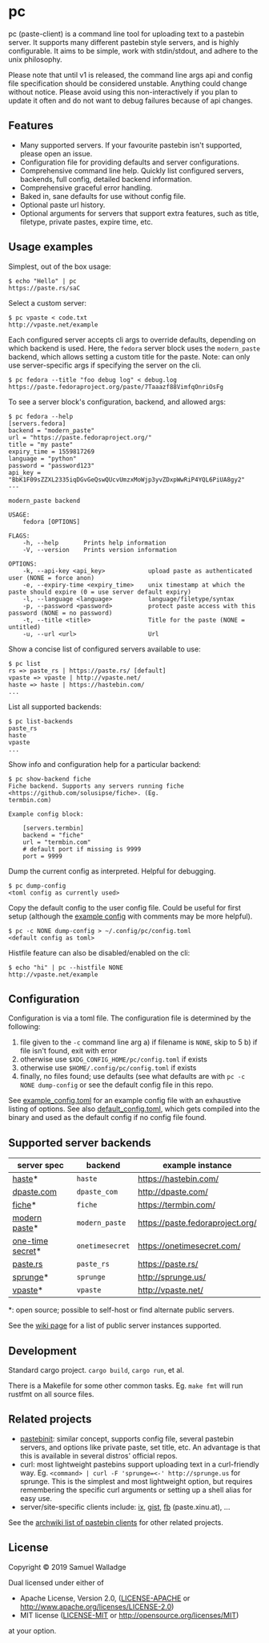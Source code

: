 # pc

pc (paste-client) is a command line tool for uploading text to a pastebin
server. It supports many different pastebin style servers, and is highly
configurable.  It aims to be simple, work with stdin/stdout, and adhere to the
unix philosophy.

Please note that until v1 is released, the command line args api and config
file specification should be considered unstable. Anything could change without
notice. Please avoid using this non-interactively if you plan to update it
often and do not want to debug failures because of api changes.

## Features

- Many supported servers. If your favourite pastebin isn't supported, please
  open an issue.
- Configuration file for providing defaults and server configurations.
- Comprehensive command line help. Quickly list configured servers, backends,
  full config, detailed backend information.
- Comprehensive graceful error handling.
- Baked in, sane defaults for use without config file.
- Optional paste url history.
- Optional arguments for servers that support extra features, such as title,
  filetype, private pastes, expire time, etc.


## Usage examples

Simplest, out of the box usage:

```
$ echo "Hello" | pc
https://paste.rs/saC
```

Select a custom server:

```
$ pc vpaste < code.txt
http://vpaste.net/example
```

Each configured server accepts cli args to override defaults, depending on
which backend is used. Here, the `fedora` server block uses the `modern_paste`
backend, which allows setting a custom title for the paste.
Note: can only use server-specific args if specifying the server on the cli.

```
$ pc fedora --title "foo debug log" < debug.log
https://paste.fedoraproject.org/paste/7Taaazf88VimfqOnriOsFg
```

To see a server block's configuration, backend, and allowed args:

```
$ pc fedora --help
[servers.fedora]
backend = "modern_paste"
url = "https://paste.fedoraproject.org/"
title = "my paste"
expiry_time = 1559817269
language = "python"
password = "password123"
api_key = "BbK1F09sZZXL2335iqDGvGeQswQUcvUmzxMoWjp3yvZDxpWwRiP4YQL6PiUA8gy2"
---

modern_paste backend

USAGE:
    fedora [OPTIONS]

FLAGS:
    -h, --help       Prints help information
    -V, --version    Prints version information

OPTIONS:
    -k, --api-key <api_key>            upload paste as authenticated user (NONE = force anon)
    -e, --expiry-time <expiry_time>    unix timestamp at which the paste should expire (0 = use server default expiry)
    -l, --language <language>          language/filetype/syntax
    -p, --password <password>          protect paste access with this password (NONE = no password)
    -t, --title <title>                Title for the paste (NONE = untitled)
    -u, --url <url>                    Url
```

Show a concise list of configured servers available to use:

```
$ pc list
rs => paste_rs | https://paste.rs/ [default]
vpaste => vpaste | http://vpaste.net/
haste => haste | https://hastebin.com/
...
```

List all supported backends:

```
$ pc list-backends
paste_rs
haste
vpaste
...
```

Show info and configuration help for a particular backend:

```
$ pc show-backend fiche
Fiche backend. Supports any servers running fiche <https://github.com/solusipse/fiche>. (Eg.
termbin.com)

Example config block:

    [servers.termbin]
    backend = "fiche"
    url = "termbin.com"
    # default port if missing is 9999
    port = 9999
```

Dump the current config as interpreted. Helpful for debugging.

```
$ pc dump-config
<toml config as currently used>
```

Copy the default config to the user config file. Could be useful for first
setup (although the [example config](./example_config.toml) with comments may
be more helpful).

```
$ pc -c NONE dump-config > ~/.config/pc/config.toml
<default config as toml>
```

Histfile feature can also be disabled/enabled on the cli:

```
$ echo "hi" | pc --histfile NONE
http://vpaste.net/example
```


## Configuration

Configuration is via a toml file. The configuration file is determined by the
following:

1. file given to the `-c` command line arg
  a) if filename is `NONE`, skip to 5
  b) if file isn't found, exit with error
2. otherwise use `$XDG_CONFIG_HOME/pc/config.toml` if exists
3. otherwise use `$HOME/.config/pc/config.toml` if exists
5. finally, no files found; use defaults (see what defaults
   are with `pc -c NONE dump-config` or see the default config file in this
   repo.

See [example_config.toml](./example_config.toml) for an example config file
with an exhaustive listing of options.  See also
[default_config.toml](./default_config.toml), which gets compiled into the
binary and used as the default config if no config file found.


## Supported server backends

| server spec                                                         | backend         | example instance                 |
| ------                                                              | -------         | ---------------                  |
| [haste](https://github.com/seejohnrun/haste-server)\*               | `haste`         | https://hastebin.com/            |
| [dpaste.com](http://dpaste.com/api/v2/)                             | `dpaste_com`    | http://dpaste.com/               |
| [fiche](https://github.com/solusipse/fiche)\*                       | `fiche`         | https://termbin.com/             |
| [modern paste](https://github.com/LINKIWI/modern-paste)\*           | `modern_paste`  | https://paste.fedoraproject.org/ |
| [one-time secret](https://github.com/onetimesecret/onetimesecret)\* | `onetimesecret` | https://onetimesecret.com/       |
| [paste.rs](https://paste.rs/web)                                    | `paste_rs`      | https://paste.rs/                |
| [sprunge](https://github.com/rupa/sprunge)\*                        | `sprunge`       | http://sprunge.us/               |
| [vpaste](http://pileus.org/tools/vpaste)\*                          | `vpaste`        | http://vpaste.net/               |

\*: open source; possible to self-host or find alternate public servers.

See the [wiki page](https://github.com/swalladge/pc/wiki/server-list) for a list of public server instances supported.


## Development

Standard cargo project. `cargo build`, `cargo run`, et al.

There is a Makefile for some other common tasks. Eg. `make fmt` will run
rustfmt on all source files.


## Related projects

- [pastebinit](https://launchpad.net/pastebinit): similar concept, supports
  config file, several pastebin servers, and options like private paste, set
  title, etc. An advantage is that this is available in several distros'
  official repos.
- curl: most lightweight pastebins support uploading text in a curl-friendly
  way. Eg. `<command> | curl -F 'sprunge=<-' http://sprunge.us` for sprunge.
  This is the simplest and most lightweight option, but requires remembering
  the specific curl arguments or setting up a shell alias for easy use.
- server/site-specific clients include: [ix](http://ix.io/client),
  [gist](https://github.com/defunkt/gist),
  [fb](https://git.server-speed.net/users/flo/fb/) (paste.xinu.at), ...

See the [archwiki list of pastebin clients](https://wiki.archlinux.org/index.php/List_of_applications/Internet#Pastebin_clients) for other related projects.


## License

Copyright © 2019 Samuel Walladge

Dual licensed under either of

* Apache License, Version 2.0, ([LICENSE-APACHE](LICENSE-APACHE) or http://www.apache.org/licenses/LICENSE-2.0)
* MIT license ([LICENSE-MIT](LICENSE-MIT) or http://opensource.org/licenses/MIT)

at your option.
